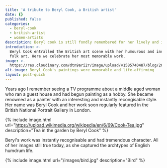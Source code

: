 ```yaml
---
title: 'A tribute to Beryl Cook, a British artist'
date: {}
published: false
categories:
  - beryl-cook
  - british-artist
  - women-artists
description: Beryl cook is still fondly remembered for her lively and insightful paintings
introduction: >-
  Beryl Cook entralled the British art scene with her humourous and insightful
  folk art. Here we celebrate her most memorable work.
image: >-
  https://res.cloudinary.com/dtn9ari2r/image/upload/v1585740487/blog/2017-11-27_12-48-51_016.jpg
alt-image: Beryl Cook's paintings were memorable and life-affirming
layout: post-quick
---
```


Years ago I remember seeing a TV programme about a middle aged woman who ran a guest house and had begun painting as a hobby. She became renowned as a painter with an interesting and instantly recongisable style. Her name was Beryl Cook and her work soon regularly featured in the British National Portrait Gallery in London.


{% include image.html url="https://upload.wikimedia.org/wikipedia/en/6/69/Cook-Tea.jpg" description="Tea in the garden by Beryl Cook" %}

Beryl's work was instantly recognisable and had tremendous character. All of her images still true today, as she captured the archtypes of English humdrum life.



{% include image.html url="/images/bird.jpg" description="Bird" %}
